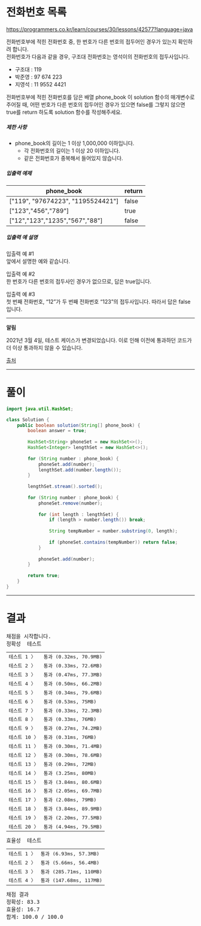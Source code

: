 # 전화번호 목록
https://programmers.co.kr/learn/courses/30/lessons/42577?language=java

<div class="markdown solarized-dark"><p>전화번호부에 적힌 전화번호 중, 한 번호가 다른 번호의 접두어인 경우가 있는지 확인하려 합니다.<br>
전화번호가 다음과 같을 경우, 구조대 전화번호는 영석이의 전화번호의 접두사입니다.</p>

<ul>
<li>구조대 : 119</li>
<li>박준영 : 97 674 223</li>
<li>지영석 : 11 9552 4421</li>
</ul>

<p>전화번호부에 적힌 전화번호를 담은 배열 phone_book 이 solution 함수의 매개변수로 주어질 때, 어떤 번호가 다른 번호의 접두어인 경우가 있으면 false를 그렇지 않으면 true를 return 하도록 solution 함수를 작성해주세요.</p>

<h5>제한 사항</h5>

<ul>
<li>phone_book의 길이는 1 이상 1,000,000 이하입니다.

<ul>
<li>각 전화번호의 길이는 1 이상 20 이하입니다.</li>
<li>같은 전화번호가 중복해서 들어있지 않습니다.</li>
</ul></li>
</ul>

<h5>입출력 예제</h5>
<table class="table">
        <thead><tr>
<th>phone_book</th>
<th>return</th>
</tr>
</thead>
        <tbody><tr>
<td>["119", "97674223", "1195524421"]</td>
<td>false</td>
</tr>
<tr>
<td>["123","456","789"]</td>
<td>true</td>
</tr>
<tr>
<td>["12","123","1235","567","88"]</td>
<td>false</td>
</tr>
</tbody>
      </table>
<h5>입출력 예 설명</h5>

<p>입출력 예 #1<br>
앞에서 설명한 예와 같습니다.</p>

<p>입출력 예 #2<br>
한 번호가 다른 번호의 접두사인 경우가 없으므로, 답은 true입니다.</p>

<p>입출력 예 #3<br>
첫 번째 전화번호, “12”가 두 번째 전화번호 “123”의 접두사입니다. 따라서 답은 false입니다.</p>

<hr>

<p><strong>알림</strong></p>

<p>2021년 3월 4일, 테스트 케이스가 변경되었습니다. 이로 인해 이전에 통과하던 코드가 더 이상 통과하지 않을 수 있습니다.</p>

<p><a href="https://ncpc.idi.ntnu.no/ncpc2007/ncpc2007problems.pdf" target="_blank" rel="noopener">출처</a></p>
</div>

----
# 풀이

```java
import java.util.HashSet;

class Solution {
    public boolean solution(String[] phone_book) {
        boolean answer = true;
        
        HashSet<String> phoneSet = new HashSet<>();
        HashSet<Integer> lengthSet = new HashSet<>();
        
        for (String number : phone_book) {
            phoneSet.add(number);
            lengthSet.add(number.length());
        }
        
        lengthSet.stream().sorted();
        
        for (String number : phone_book) {
            phoneSet.remove(number);
            
            for (int length : lengthSet) {
                if (length > number.length()) break;
                
                String tempNumber = number.substring(0, length);
                
                if (phoneSet.contains(tempNumber)) return false;
            }
            
            phoneSet.add(number);
        }
        
        return true;
    }
}
```

----
# 결과

<div id="output" class="console-output tab-pane fade in active show"><pre class="console-content"><div></div><div class="console-heading">채점을 시작합니다.</div><div class="console-message">정확성  테스트</div><table class="console-test-group" data-category="correctness"><tbody><tr data-testcase-id="32818"><td valign="top" class="td-label">테스트 1 <span>〉</span></td><td class="result passed">통과 (0.32ms, 70.9MB)</td></tr><tr data-testcase-id="32819"><td valign="top" class="td-label">테스트 2 <span>〉</span></td><td class="result passed">통과 (0.33ms, 72.6MB)</td></tr><tr data-testcase-id="32820"><td valign="top" class="td-label">테스트 3 <span>〉</span></td><td class="result passed">통과 (0.47ms, 77.3MB)</td></tr><tr data-testcase-id="32821"><td valign="top" class="td-label">테스트 4 <span>〉</span></td><td class="result passed">통과 (0.50ms, 66.2MB)</td></tr><tr data-testcase-id="32822"><td valign="top" class="td-label">테스트 5 <span>〉</span></td><td class="result passed">통과 (0.34ms, 79.6MB)</td></tr><tr data-testcase-id="32823"><td valign="top" class="td-label">테스트 6 <span>〉</span></td><td class="result passed">통과 (0.53ms, 75MB)</td></tr><tr data-testcase-id="32824"><td valign="top" class="td-label">테스트 7 <span>〉</span></td><td class="result passed">통과 (0.33ms, 72.3MB)</td></tr><tr data-testcase-id="32825"><td valign="top" class="td-label">테스트 8 <span>〉</span></td><td class="result passed">통과 (0.33ms, 76MB)</td></tr><tr data-testcase-id="47902"><td valign="top" class="td-label">테스트 9 <span>〉</span></td><td class="result passed">통과 (0.27ms, 74.2MB)</td></tr><tr data-testcase-id="47903"><td valign="top" class="td-label">테스트 10 <span>〉</span></td><td class="result passed">통과 (0.31ms, 76MB)</td></tr><tr data-testcase-id="47904"><td valign="top" class="td-label">테스트 11 <span>〉</span></td><td class="result passed">통과 (0.30ms, 71.4MB)</td></tr><tr data-testcase-id="90340"><td valign="top" class="td-label">테스트 12 <span>〉</span></td><td class="result passed">통과 (0.30ms, 78.6MB)</td></tr><tr data-testcase-id="90341"><td valign="top" class="td-label">테스트 13 <span>〉</span></td><td class="result passed">통과 (0.29ms, 72MB)</td></tr><tr data-testcase-id="90342"><td valign="top" class="td-label">테스트 14 <span>〉</span></td><td class="result passed">통과 (3.25ms, 80MB)</td></tr><tr data-testcase-id="90343"><td valign="top" class="td-label">테스트 15 <span>〉</span></td><td class="result passed">통과 (3.84ms, 80.6MB)</td></tr><tr data-testcase-id="90344"><td valign="top" class="td-label">테스트 16 <span>〉</span></td><td class="result passed">통과 (2.05ms, 69.7MB)</td></tr><tr data-testcase-id="90345"><td valign="top" class="td-label">테스트 17 <span>〉</span></td><td class="result passed">통과 (2.08ms, 79MB)</td></tr><tr data-testcase-id="90346"><td valign="top" class="td-label">테스트 18 <span>〉</span></td><td class="result passed">통과 (3.84ms, 89.9MB)</td></tr><tr data-testcase-id="90347"><td valign="top" class="td-label">테스트 19 <span>〉</span></td><td class="result passed">통과 (2.20ms, 77.5MB)</td></tr><tr data-testcase-id="90348"><td valign="top" class="td-label">테스트 20 <span>〉</span></td><td class="result passed">통과 (4.94ms, 79.5MB)</td></tr></tbody></table><div class="console-message">효율성  테스트</div><table class="console-test-group" data-category="effectiveness"><tbody><tr data-testcase-id="33211"><td valign="top" class="td-label">테스트 1 <span>〉</span></td><td class="result passed">통과 (6.93ms, 57.3MB)</td></tr><tr data-testcase-id="33212"><td valign="top" class="td-label">테스트 2 <span>〉</span></td><td class="result passed">통과 (5.66ms, 56.4MB)</td></tr><tr data-testcase-id="90349"><td valign="top" class="td-label">테스트 3 <span>〉</span></td><td class="result passed">통과 (285.71ms, 110MB)</td></tr><tr data-testcase-id="90351"><td valign="top" class="td-label">테스트 4 <span>〉</span></td><td class="result passed">통과 (147.68ms, 117MB)</td></tr></tbody></table><div class="console-heading">채점 결과</div><div class="console-message">정확성: 83.3</div><div class="console-message">효율성: 16.7</div><div class="console-message">합계: 100.0 / 100.0</div></pre></div>
